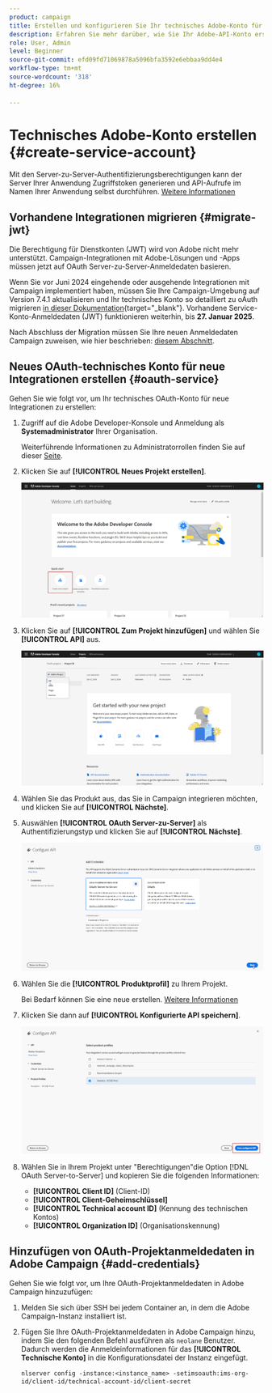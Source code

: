 ```yaml
---
product: campaign
title: Erstellen und konfigurieren Sie Ihr technisches Adobe-Konto für APIs
description: Erfahren Sie mehr darüber, wie Sie Ihr Adobe-API-Konto erstellen
role: User, Admin
level: Beginner
source-git-commit: efd09fd71069878a5096bfa3592e6ebbaa9dd4e4
workflow-type: tm+mt
source-wordcount: '318'
ht-degree: 16%

---
```


# Technisches Adobe-Konto erstellen {#create-service-account}

Mit den Server-zu-Server-Authentifizierungsberechtigungen kann der Server Ihrer Anwendung Zugriffstoken generieren und API-Aufrufe im Namen Ihrer Anwendung selbst durchführen. [Weitere Informationen](https://developer.adobe.com/developer-console/docs/guides/authentication/ServerToServerAuthentication/)

## Vorhandene Integrationen migrieren {#migrate-jwt}

Die Berechtigung für Dienstkonten (JWT) wird von Adobe nicht mehr unterstützt. Campaign-Integrationen mit Adobe-Lösungen und -Apps müssen jetzt auf OAuth Server-zu-Server-Anmeldedaten basieren.

Wenn Sie vor Juni 2024 eingehende oder ausgehende Integrationen mit Campaign implementiert haben, müssen Sie Ihre Campaign-Umgebung auf Version 7.4.1 aktualisieren und Ihr technisches Konto so detailliert zu oAuth migrieren [in dieser Dokumentation](https://developer.adobe.com/developer-console/docs/guides/authentication/ServerToServerAuthentication/migration){target="_blank"}. Vorhandene Service-Konto-Anmeldedaten (JWT) funktionieren weiterhin, bis **27. Januar 2025**.

Nach Abschluss der Migration müssen Sie Ihre neuen Anmeldedaten Campaign zuweisen, wie hier beschrieben: [diesem Abschnitt](#add-credentials).

## Neues OAuth-technisches Konto für neue Integrationen erstellen {#oauth-service}

Gehen Sie wie folgt vor, um Ihr technisches OAuth-Konto für neue Integrationen zu erstellen:

1. Zugriff auf die Adobe Developer-Konsole und Anmeldung als **Systemadministrator** Ihrer Organisation.

   Weiterführende Informationen zu Administratorrollen finden Sie auf dieser [Seite](https://helpx.adobe.com/de/enterprise/using/admin-roles.html).

1. Klicken Sie auf **[!UICONTROL Neues Projekt erstellen]**.

   ![](assets/api-account-1.png)

1. Klicken Sie auf **[!UICONTROL Zum Projekt hinzufügen]** und wählen Sie **[!UICONTROL API]** aus.

   ![](assets/api-account-2.png)

1. Wählen Sie das Produkt aus, das Sie in Campaign integrieren möchten, und klicken Sie auf **[!UICONTROL Nächste]**.

1. Auswählen **[!UICONTROL OAuth Server-zu-Server]** als Authentifizierungstyp und klicken Sie auf **[!UICONTROL Nächste]**.

   ![](assets/api-account-3.png)

1. Wählen Sie die **[!UICONTROL Produktprofil]** zu Ihrem Projekt.

   Bei Bedarf können Sie eine neue erstellen. [Weitere Informationen](https://helpx.adobe.com/enterprise/using/manage-product-profiles.html)

1. Klicken Sie dann auf **[!UICONTROL Konfigurierte API speichern]**.

   ![](assets/api-account-4.png)

1. Wählen Sie in Ihrem Projekt unter &quot;Berechtigungen&quot;die Option [!DNL OAuth Server-to-Server] und kopieren Sie die folgenden Informationen:

   * **[!UICONTROL Client ID]** (Client-ID)
   * **[!UICONTROL Client-Geheimschlüssel]**
   * **[!UICONTROL Technical account ID]** (Kennung des technischen Kontos)
   * **[!UICONTROL Organization ID]** (Organisationskennung)

## Hinzufügen von OAuth-Projektanmeldedaten in Adobe Campaign {#add-credentials}

Gehen Sie wie folgt vor, um Ihre OAuth-Projektanmeldedaten in Adobe Campaign hinzuzufügen:

1. Melden Sie sich über SSH bei jedem Container an, in dem die Adobe Campaign-Instanz installiert ist.

1. Fügen Sie Ihre OAuth-Projektanmeldedaten in Adobe Campaign hinzu, indem Sie den folgenden Befehl ausführen als `neolane` Benutzer. Dadurch werden die Anmeldeinformationen für das **[!UICONTROL Technische Konto]** in die Konfigurationsdatei der Instanz eingefügt.

   ```
   nlserver config -instance:<instance_name> -setimsoauth:ims-org-id/client-id/technical-account-id/client-secret
   ```
